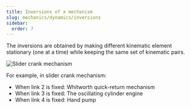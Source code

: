 ```yaml
---
title: Inversions of a mechanism
slug: mechanics/dynamics/inversions
sidebar:
  order: 7
---
```


The inversions are obtained by making different kinematic element stationary
(one at a time) while keeping the same set of kinematic pairs.

![Slider crank mechanism](/mechanics/dynamics/slider-crank-mechanism.jpg)

For example, in slider crank mechanism:

- When link 2 is fixed: Whitworth quick-return mechanism
- When link 3 is fixed: The oscillating cylinder engine
- When link 4 is fixed: Hand pump

